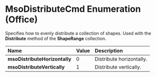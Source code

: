 
# MsoDistributeCmd Enumeration (Office)

Specifies how to evenly distribute a collection of shapes. Used with the  **Distribute** method of the **ShapeRange** collection.



|**Name**|**Value**|**Description**|
|:-----|:-----|:-----|
| **msoDistributeHorizontally**|0|Distribute horizontally.|
| **msoDistributeVertically**|1|Distribute vertically.|
